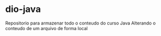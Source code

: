 # dio-java
Repositorio para armazenar todo o conteudo do curso Java
Alterando o conteudo de um arquivo de forma local